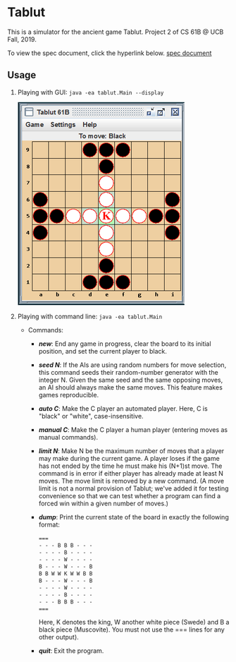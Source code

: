 # Tablut
This is a simulator for the ancient game Tablut. Project 2 of CS 61B @ UCB Fall, 2019.

To view the spec document, click the hyperlink below.
[spec document](spec.pdf)

## Usage
1. Playing with GUI: ```java -ea tablut.Main --display```

    ![screenshot](screenshot.png)
    
1. Playing with command line: ```java -ea tablut.Main```
    - Commands:
        - ***new***: End any game in progress, clear the board to its initial position, and set the current player to black.
        - ***seed N***: If the AIs are using random numbers for move selection, this command seeds their random-number generator with the integer N. Given the same seed and the same opposing moves, an AI should always make the same moves. This feature makes games reproducible.
        - ***auto C***: Make the C player an automated player. Here, C is "black" or "white", case-insensitive.
        - ***manual C***: Make the C player a human player (entering moves as manual commands).
        - ***limit N***: Make N be the maximum number of moves that a player may make during the current game. A player loses if the game has not ended by the time he must make his (N+1)st move. The command is in error if either player has already made at least N moves. The move limit is removed by a new command. (A move limit is not a normal provision of Tablut; we've added it for testing convenience so that we can test whether a program can find a forced win within a given number of moves.)
        - ***dump***: Print the current state of the board in exactly the following format:
            ```
            ===
            - - - B B B - - -
            - - - - B - - - -
            - - - - W - - - -
            B - - - W - - - B
            B B W W K W W B B
            B - - - W - - - B
            - - - - W - - - -
            - - - - B - - - -
            - - - B B B - - -
            ===
            ```
            Here, K denotes the king, W another white piece (Swede) and B a black piece (Muscovite). You must not use the === lines for any other output).

        - ***quit***: Exit the program.